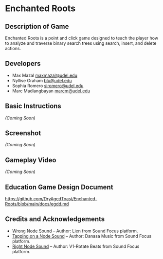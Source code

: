 # Enchanted Roots

## Description of Game
Enchanted Roots is a point and click game designed to teach the player how to analyze and traverse binary search trees using search, insert, and delete actions. 

## Developers
- Max Mazal <maxmazal@udel.edu>
- Nyllise Graham <blu@udel.edu>
- Sophia Romero <siromero@udel.edu>
- Marc Madlangbayan <marcm@udel.edu>

## Basic Instructions
*(Coming Soon)*

## Screenshot
*(Coming Soon)*

## Gameplay Video
*(Coming Soon)*

## Education Game Design Document  
https://github.com/DryAgedToast/Enchanted-Roots/blob/main/docs/egdd.md

## Credits and Acknowledgements
- [Wrong Node Sound](#) – Author: Lien from Sound Focus platform.
- [Tapping on a Node Sound](#) – Author: Danasa Music from Sound Focus platform.
- [Right Node Sound](#) – Author: V1-Rotate Beats from Sound Focus platform.
